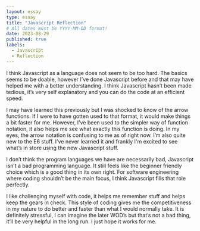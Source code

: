 ```yaml
---
layout: essay
type: essay
title: "Javascript Reflection"
# All dates must be YYYY-MM-DD format!
date: 2023-08-29
published: true
labels:
  - Javascript
  - Reflection
---
```

I think Javascript as a language does not seem to be too hard. The basics seems to be doable, however I’ve done Javascript before and that may have helped me with a better understanding. I think Javascript hasn’t been made tedious, it’s very self explanatory and you can do the code at an efficient speed. 

I may have learned this previously but I was shocked to know of the arrow functions. If I were to have gotten used to that format, it would make things a bit faster for me. However, I’ve been used to the simpler way of function notation, it also helps me see what exactly this function is doing. In my eyes, the arrow notation is confusing to me as of right now. I’m also quite new to the E6 stuff. I’ve never learned it and frankly I'm excited to see what’s in store using the new Javascript stuff. 

I don’t think the program languages we have are necessarily bad, Javascript isn’t a bad programming language. It still feels like the beginner friendly choice which is a good thing in its own right. For software engineering where coding shouldn’t be the main focus, I think Javascript fills that role perfectly. 

I like challenging myself with code, it helps me remember stuff and helps keep the gears in check. This style of coding gives me the competitiveness in my nature to do better and faster than what I would normally take. It is definitely stressful, I can imagine the later WOD’s but that’s not a bad thing, it’ll be very helpful in the long run. I just hope it works for me.

